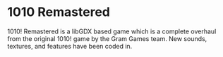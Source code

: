 # 1010 Remastered
 1010! Remastered is a libGDX based game which is a complete overhaul from the original 1010! game by the Gram Games team. New sounds, textures, and features have been coded in.
